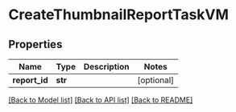 # CreateThumbnailReportTaskVM


## Properties
Name | Type | Description | Notes
------------ | ------------- | ------------- | -------------
**report_id** | **str** |  | [optional] 

[[Back to Model list]](../README.md#documentation-for-models) [[Back to API list]](../README.md#documentation-for-api-endpoints) [[Back to README]](../README.md)


